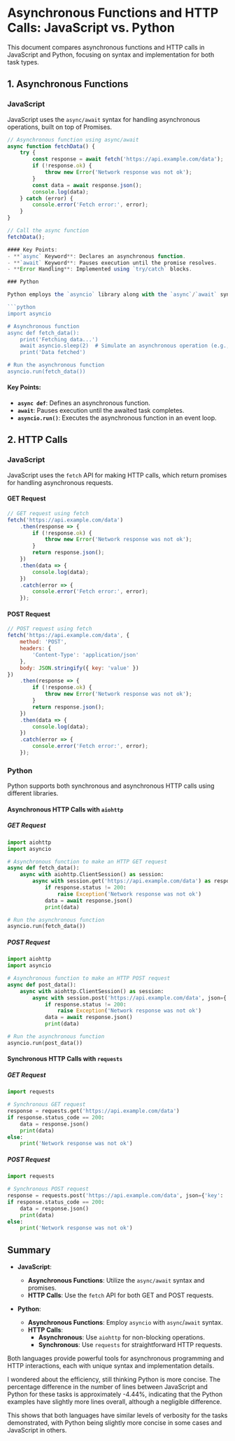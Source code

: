 # Asynchronous Functions and HTTP Calls: JavaScript vs. Python

This document compares asynchronous functions and HTTP calls in JavaScript and Python, focusing on syntax and implementation for both task types.

## 1. Asynchronous Functions

### JavaScript

JavaScript uses the `async/await` syntax for handling asynchronous operations, built on top of Promises.

```javascript
// Asynchronous function using async/await
async function fetchData() {
    try {
        const response = await fetch('https://api.example.com/data');
        if (!response.ok) {
            throw new Error('Network response was not ok');
        }
        const data = await response.json();
        console.log(data);
    } catch (error) {
        console.error('Fetch error:', error);
    }
}

// Call the async function
fetchData();

#### Key Points:
- **`async` Keyword**: Declares an asynchronous function.
- **`await` Keyword**: Pauses execution until the promise resolves.
- **Error Handling**: Implemented using `try/catch` blocks.

### Python

Python employs the `asyncio` library along with the `async`/`await` syntax to manage asynchronous operations.

```python
import asyncio

# Asynchronous function
async def fetch_data():
    print('Fetching data...')
    await asyncio.sleep(2)  # Simulate an asynchronous operation (e.g., network call)
    print('Data fetched')

# Run the asynchronous function
asyncio.run(fetch_data())
```

#### Key Points:
- **`async def`**: Defines an asynchronous function.
- **`await`**: Pauses execution until the awaited task completes.
- **`asyncio.run()`**: Executes the asynchronous function in an event loop.

## 2. HTTP Calls

### JavaScript

JavaScript uses the `fetch` API for making HTTP calls, which return promises for handling asynchronous requests.

#### GET Request

```javascript
// GET request using fetch
fetch('https://api.example.com/data')
    .then(response => {
        if (!response.ok) {
            throw new Error('Network response was not ok');
        }
        return response.json();
    })
    .then(data => {
        console.log(data);
    })
    .catch(error => {
        console.error('Fetch error:', error);
    });
```

#### POST Request

```javascript
// POST request using fetch
fetch('https://api.example.com/data', {
    method: 'POST',
    headers: {
        'Content-Type': 'application/json'
    },
    body: JSON.stringify({ key: 'value' })
})
    .then(response => {
        if (!response.ok) {
            throw new Error('Network response was not ok');
        }
        return response.json();
    })
    .then(data => {
        console.log(data);
    })
    .catch(error => {
        console.error('Fetch error:', error);
    });
```

### Python

Python supports both synchronous and asynchronous HTTP calls using different libraries.

#### Asynchronous HTTP Calls with `aiohttp`

##### GET Request

```python
import aiohttp
import asyncio

# Asynchronous function to make an HTTP GET request
async def fetch_data():
    async with aiohttp.ClientSession() as session:
        async with session.get('https://api.example.com/data') as response:
            if response.status != 200:
                raise Exception('Network response was not ok')
            data = await response.json()
            print(data)

# Run the asynchronous function
asyncio.run(fetch_data())
```

##### POST Request

```python
import aiohttp
import asyncio

# Asynchronous function to make an HTTP POST request
async def post_data():
    async with aiohttp.ClientSession() as session:
        async with session.post('https://api.example.com/data', json={'key': 'value'}) as response:
            if response.status != 200:
                raise Exception('Network response was not ok')
            data = await response.json()
            print(data)

# Run the asynchronous function
asyncio.run(post_data())
```

#### Synchronous HTTP Calls with `requests`

##### GET Request

```python
import requests

# Synchronous GET request
response = requests.get('https://api.example.com/data')
if response.status_code == 200:
    data = response.json()
    print(data)
else:
    print('Network response was not ok')
```

##### POST Request

```python
import requests

# Synchronous POST request
response = requests.post('https://api.example.com/data', json={'key': 'value'})
if response.status_code == 200:
    data = response.json()
    print(data)
else:
    print('Network response was not ok')
```

## Summary

- **JavaScript**:
  - **Asynchronous Functions**: Utilize the `async/await` syntax and promises.
  - **HTTP Calls**: Use the `fetch` API for both GET and POST requests.
  
- **Python**:
  - **Asynchronous Functions**: Employ `asyncio` with `async`/`await` syntax.
  - **HTTP Calls**:
    - **Asynchronous**: Use `aiohttp` for non-blocking operations.
    - **Synchronous**: Use `requests` for straightforward HTTP requests.

Both languages provide powerful tools for asynchronous programming and HTTP interactions, each with unique syntax and implementation details. 

I wondered about the efficiency, still thinking Python is more concise. The percentage difference in the number of lines between JavaScript and Python for these tasks is approximately -4.44%, indicating that the Python examples have slightly more lines overall, although a negligible difference.

This shows that both languages have similar levels of verbosity for the tasks demonstrated, with Python being slightly more concise in some cases and JavaScript in others.
```